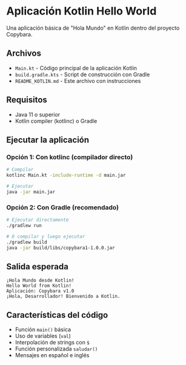 # Aplicación Kotlin Hello World

Una aplicación básica de "Hola Mundo" en Kotlin dentro del proyecto Copybara.

## Archivos

- `Main.kt` - Código principal de la aplicación Kotlin
- `build.gradle.kts` - Script de construcción con Gradle
- `README_KOTLIN.md` - Este archivo con instrucciones

## Requisitos

- Java 11 o superior 
- Kotlin compiler (kotlinc) o Gradle

## Ejecutar la aplicación

### Opción 1: Con kotlinc (compilador directo)
```bash
# Compilar
kotlinc Main.kt -include-runtime -d main.jar

# Ejecutar
java -jar main.jar
```

### Opción 2: Con Gradle (recomendado)
```bash
# Ejecutar directamente
./gradlew run

# O compilar y luego ejecutar
./gradlew build
java -jar build/libs/copybara1-1.0.0.jar
```

## Salida esperada

```
¡Hola Mundo desde Kotlin!
Hello World from Kotlin!
Aplicación: Copybara v1.0
¡Hola, Desarrollador! Bienvenido a Kotlin.
```

## Características del código

- Función `main()` básica
- Uso de variables (`val`)
- Interpolación de strings con `$`
- Función personalizada `saludar()`
- Mensajes en español e inglés
